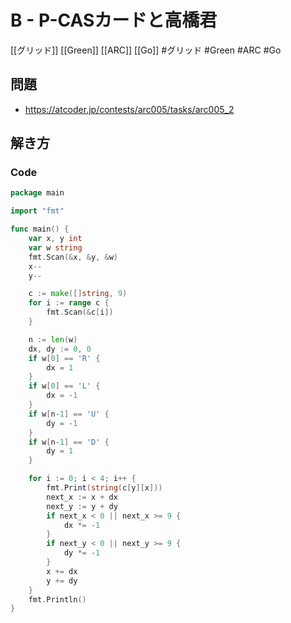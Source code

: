 # B - P-CASカードと高橋君
[[グリッド]] [[Green]] [[ARC]] [[Go]]
#グリッド #Green #ARC #Go 

## 問題
- https://atcoder.jp/contests/arc005/tasks/arc005_2

## 解き方
### Code
```go
package main

import "fmt"

func main() {
	var x, y int
	var w string
	fmt.Scan(&x, &y, &w)
	x--
	y--

	c := make([]string, 9)
	for i := range c {
		fmt.Scan(&c[i])
	}

	n := len(w)
	dx, dy := 0, 0
	if w[0] == 'R' {
		dx = 1
	}
	if w[0] == 'L' {
		dx = -1
	}
	if w[n-1] == 'U' {
		dy = -1
	}
	if w[n-1] == 'D' {
		dy = 1
	}

	for i := 0; i < 4; i++ {
		fmt.Print(string(c[y][x]))
		next_x := x + dx
		next_y := y + dy
		if next_x < 0 || next_x >= 9 {
			dx *= -1
		}
		if next_y < 0 || next_y >= 9 {
			dy *= -1
		}
		x += dx
		y += dy
	}
	fmt.Println()
}
```